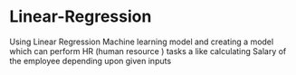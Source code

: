 # Linear-Regression
Using Linear Regression Machine learning model and creating a model which can perform HR (human resource ) tasks a like calculating Salary of the employee depending upon given inputs 
